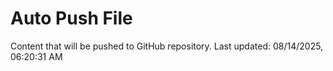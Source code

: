 # Auto Push File

Content that will be pushed to GitHub repository.
Last updated: 08/14/2025, 06:20:31 AM